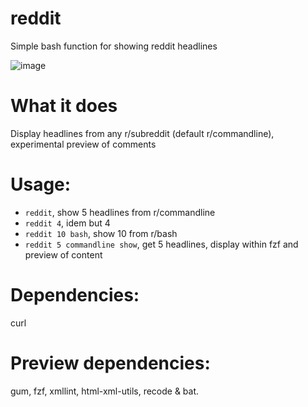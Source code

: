 # reddit
Simple bash function for showing reddit headlines

![image](https://user-images.githubusercontent.com/93226/192123132-02697cc2-ad50-4459-a615-831c2b046051.png)

# What it does
Display headlines from any r/subreddit (default r/commandline), experimental preview of comments

# Usage: 
- `reddit`, show 5 headlines from r/commandline
- `reddit 4`, idem but 4
- `reddit 10 bash`, show 10 from r/bash
- `reddit 5 commandline show`, get 5 headlines, display within fzf and preview of content

# Dependencies: 
curl

# Preview dependencies: 
gum, fzf, xmllint, html-xml-utils, recode & bat. 
